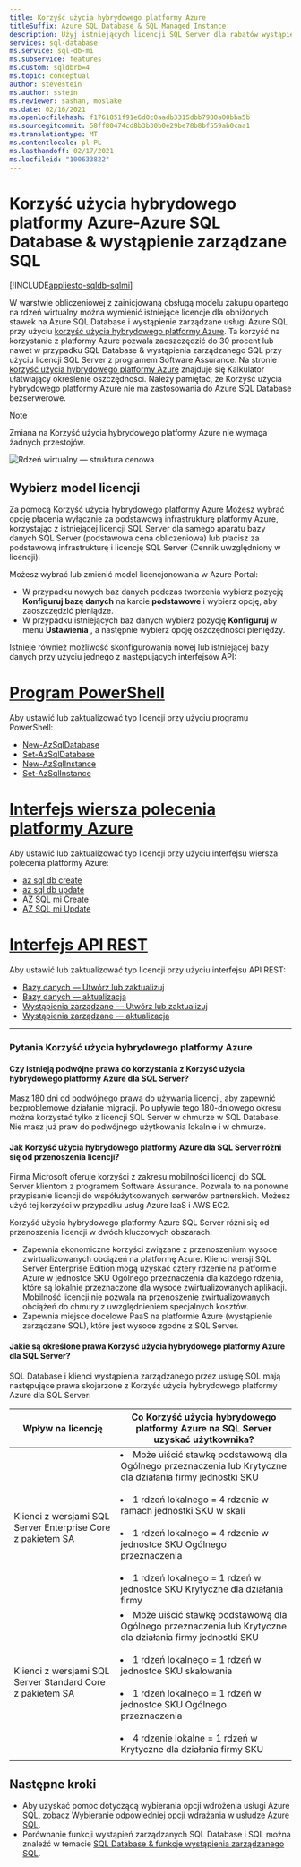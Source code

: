 ```yaml
---
title: Korzyść użycia hybrydowego platformy Azure
titleSuffix: Azure SQL Database & SQL Managed Instance
description: Użyj istniejących licencji SQL Server dla rabatów wystąpienia zarządzanego Azure SQL Database i SQL.
services: sql-database
ms.service: sql-db-mi
ms.subservice: features
ms.custom: sqldbrb=4
ms.topic: conceptual
author: stevestein
ms.author: sstein
ms.reviewer: sashan, moslake
ms.date: 02/16/2021
ms.openlocfilehash: f1761851f91e6d0c0aadb3315dbb7980a00bba5b
ms.sourcegitcommit: 58ff80474cd8b3b30b0e29be78b8bf559ab0caa1
ms.translationtype: MT
ms.contentlocale: pl-PL
ms.lasthandoff: 02/17/2021
ms.locfileid: "100633822"
---
```

# <a name="azure-hybrid-benefit---azure-sql-database--sql-managed-instance"></a>Korzyść użycia hybrydowego platformy Azure-Azure SQL Database & wystąpienie zarządzane SQL
[!INCLUDE[appliesto-sqldb-sqlmi](includes/appliesto-sqldb-sqlmi.md)]

W warstwie obliczeniowej z zainicjowaną obsługą modelu zakupu opartego na rdzeń wirtualny można wymienić istniejące licencje dla obniżonych stawek na Azure SQL Database i wystąpienie zarządzane usługi Azure SQL przy użyciu [korzyść użycia hybrydowego platformy Azure](https://azure.microsoft.com/pricing/hybrid-benefit/). Ta korzyść na korzystanie z platformy Azure pozwala zaoszczędzić do 30 procent lub nawet w przypadku SQL Database & wystąpienia zarządzanego SQL przy użyciu licencji SQL Server z programem Software Assurance. Na stronie [korzyść użycia hybrydowego platformy Azure](https://azure.microsoft.com/pricing/hybrid-benefit/) znajduje się Kalkulator ułatwiający określenie oszczędności.  Należy pamiętać, że Korzyść użycia hybrydowego platformy Azure nie ma zastosowania do Azure SQL Database bezserwerowe.

> [!NOTE]
> Zmiana na Korzyść użycia hybrydowego platformy Azure nie wymaga żadnych przestojów.

![Rdzeń wirtualny — struktura cenowa](./media/azure-hybrid-benefit/pricing.png)

## <a name="choose-a-license-model"></a>Wybierz model licencji

Za pomocą Korzyść użycia hybrydowego platformy Azure Możesz wybrać opcję płacenia wyłącznie za podstawową infrastrukturę platformy Azure, korzystając z istniejącej licencji SQL Server dla samego aparatu bazy danych SQL Server (podstawowa cena obliczeniowa) lub płacisz za podstawową infrastrukturę i licencję SQL Server (Cennik uwzględniony w licencji).

Możesz wybrać lub zmienić model licencjonowania w Azure Portal: 
- W przypadku nowych baz danych podczas tworzenia wybierz pozycję **Konfiguruj bazę danych** na karcie **podstawowe** i wybierz opcję, aby zaoszczędzić pieniądze.
- W przypadku istniejących baz danych wybierz pozycję **Konfiguruj** w menu **Ustawienia** , a następnie wybierz opcję oszczędności pieniędzy.

Istnieje również możliwość skonfigurowania nowej lub istniejącej bazy danych przy użyciu jednego z następujących interfejsów API:

# <a name="powershell"></a>[Program PowerShell](#tab/azure-powershell)

Aby ustawić lub zaktualizować typ licencji przy użyciu programu PowerShell:

- [New-AzSqlDatabase](/powershell/module/az.sql/new-azsqldatabase)
- [Set-AzSqlDatabase](/powershell/module/az.sql/set-azsqldatabase)
- [New-AzSqlInstance](/powershell/module/az.sql/new-azsqlinstance)
- [Set-AzSqlInstance](/powershell/module/az.sql/set-azsqlinstance)

# <a name="azure-cli"></a>[Interfejs wiersza polecenia platformy Azure](#tab/azure-cli)

Aby ustawić lub zaktualizować typ licencji przy użyciu interfejsu wiersza polecenia platformy Azure:

- [az sql db create](/cli/azure/sql/db#az-sql-db-create)
- [az sql db update](/cli/azure/sql/db#az-sql-db-update)
- [AZ SQL mi Create](/cli/azure/sql/mi#az-sql-mi-create)
- [AZ SQL mi Update](/cli/azure/sql/mi#az-sql-mi-update)

# <a name="rest-api"></a>[Interfejs API REST](#tab/rest)

Aby ustawić lub zaktualizować typ licencji przy użyciu interfejsu API REST:

- [Bazy danych — Utwórz lub zaktualizuj](/rest/api/sql/databases/createorupdate)
- [Bazy danych — aktualizacja](/rest/api/sql/databases/update)
- [Wystąpienia zarządzane — Utwórz lub zaktualizuj](/rest/api/sql/managedinstances/createorupdate)
- [Wystąpienia zarządzane — aktualizacja](/rest/api/sql/managedinstances/update)

* * *


### <a name="azure-hybrid-benefit-questions"></a>Pytania Korzyść użycia hybrydowego platformy Azure

#### <a name="are-there-dual-use-rights-with-azure-hybrid-benefit-for-sql-server"></a>Czy istnieją podwójne prawa do korzystania z Korzyść użycia hybrydowego platformy Azure dla SQL Server?

Masz 180 dni od podwójnego prawa do używania licencji, aby zapewnić bezproblemowe działanie migracji. Po upływie tego 180-dniowego okresu można korzystać tylko z licencji SQL Server w chmurze w SQL Database. Nie masz już praw do podwójnego użytkowania lokalnie i w chmurze.

#### <a name="how-does-azure-hybrid-benefit-for-sql-server-differ-from-license-mobility"></a>Jak Korzyść użycia hybrydowego platformy Azure dla SQL Server różni się od przenoszenia licencji?

Firma Microsoft oferuje korzyści z zakresu mobilności licencji do SQL Server klientom z programem Software Assurance. Pozwala to na ponowne przypisanie licencji do współużytkowanych serwerów partnerskich. Możesz użyć tej korzyści w przypadku usług Azure IaaS i AWS EC2.

Korzyść użycia hybrydowego platformy Azure SQL Server różni się od przenoszenia licencji w dwóch kluczowych obszarach:

- Zapewnia ekonomiczne korzyści związane z przenoszenium wysoce zwirtualizowanych obciążeń na platformę Azure. Klienci wersji SQL Server Enterprise Edition mogą uzyskać cztery rdzenie na platformie Azure w jednostce SKU Ogólnego przeznaczenia dla każdego rdzenia, które są lokalnie przeznaczone dla wysoce zwirtualizowanych aplikacji. Mobilność licencji nie pozwala na przenoszenie zwirtualizowanych obciążeń do chmury z uwzględnieniem specjalnych kosztów.
- Zapewnia miejsce docelowe PaaS na platformie Azure (wystąpienie zarządzane SQL), które jest wysoce zgodne z SQL Server.

#### <a name="what-are-the-specific-rights-of-the-azure-hybrid-benefit-for-sql-server"></a>Jakie są określone prawa Korzyść użycia hybrydowego platformy Azure dla SQL Server?

SQL Database i klienci wystąpienia zarządzanego przez usługę SQL mają następujące prawa skojarzone z Korzyść użycia hybrydowego platformy Azure dla SQL Server:

|Wpływ na licencję|Co Korzyść użycia hybrydowego platformy Azure na SQL Server uzyskać użytkownika?|
|---|---|
|Klienci z wersjami SQL Server Enterprise Core z pakietem SA|<li>Może uiścić stawkę podstawową dla Ogólnego przeznaczenia lub Krytyczne dla działania firmy jednostki SKU</li><br><li>1 rdzeń lokalnego = 4 rdzenie w ramach jednostki SKU w skali</li><br><li>1 rdzeń lokalnego = 4 rdzenie w jednostce SKU Ogólnego przeznaczenia</li><br><li>1 rdzeń lokalnego = 1 rdzeń w jednostce SKU Krytyczne dla działania firmy</li>|
|Klienci z wersjami SQL Server Standard Core z pakietem SA|<li>Może uiścić stawkę podstawową dla Ogólnego przeznaczenia lub Krytyczne dla działania firmy jednostki SKU</li><br><li>1 rdzeń lokalnego = 1 rdzeń w jednostce SKU skalowania</li><br><li>1 rdzeń lokalnego = 1 rdzeń w jednostce SKU Ogólnego przeznaczenia</li><br><li>4 rdzenie lokalne = 1 rdzeń w Krytyczne dla działania firmy SKU</li>|
|||


## <a name="next-steps"></a>Następne kroki

- Aby uzyskać pomoc dotyczącą wybierania opcji wdrożenia usługi Azure SQL, zobacz [Wybieranie odpowiedniej opcji wdrażania w usłudze Azure SQL](azure-sql-iaas-vs-paas-what-is-overview.md).
- Porównanie funkcji wystąpień zarządzanych SQL Database i SQL można znaleźć w temacie [SQL Database & funkcje wystąpienia zarządzanego SQL](database/features-comparison.md).
